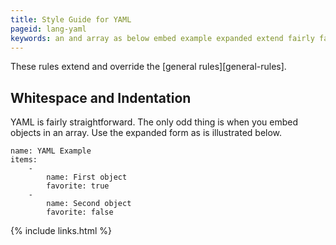 ```yaml
---
title: Style Guide for YAML
pageid: lang-yaml
keywords: an and array as below embed example expanded extend fairly false favorite first form general illustrated in indentation is items name object objects odd only override rules second straightforward the these thing true use when whitespace yaml you
---
```


These rules extend and override the [general rules][general-rules].


Whitespace and Indentation
--------------------------

YAML is fairly straightforward.  The only odd thing is when you embed objects in an array.  Use the expanded form as is illustrated below.

    name: YAML Example
    items:
        -
            name: First object
            favorite: true
        -
            name: Second object
            favorite: false


{% include links.html %}
